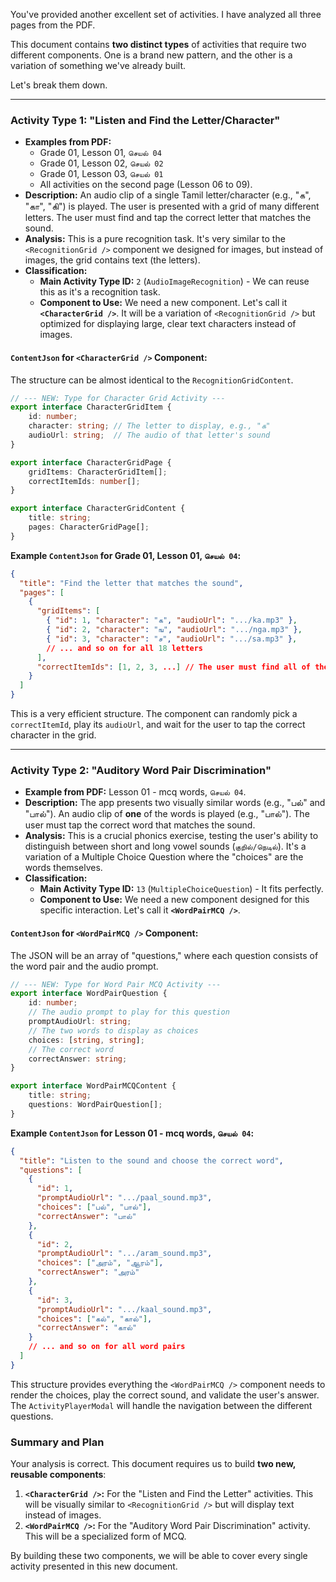 You've provided another excellent set of activities. I have analyzed all three pages from the PDF.

This document contains **two distinct types** of activities that require two different components. One is a brand new pattern, and the other is a variation of something we've already built.

Let's break them down.

---

### **Activity Type 1: "Listen and Find the Letter/Character"**

*   **Examples from PDF:**
    *   Grade 01, Lesson 01, `செயல் 04`
    *   Grade 01, Lesson 02, `செயல் 02`
    *   Grade 01, Lesson 03, `செயல் 01`
    *   All activities on the second page (Lesson 06 to 09).
*   **Description:** An audio clip of a single Tamil letter/character (e.g., "க", "கா", "கி") is played. The user is presented with a grid of many different letters. The user must find and tap the correct letter that matches the sound.
*   **Analysis:** This is a pure recognition task. It's very similar to the `<RecognitionGrid />` component we designed for images, but instead of images, the grid contains text (the letters).
*   **Classification:**
    *   **Main Activity Type ID:** `2` (`AudioImageRecognition`) - We can reuse this as it's a recognition task.
    *   **Component to Use:** We need a new component. Let's call it **`<CharacterGrid />`**. It will be a variation of `<RecognitionGrid />` but optimized for displaying large, clear text characters instead of images.

#### **`ContentJson` for `<CharacterGrid />` Component:**
The structure can be almost identical to the `RecognitionGridContent`.

```typescript
// --- NEW: Type for Character Grid Activity ---
export interface CharacterGridItem {
    id: number;
    character: string; // The letter to display, e.g., "க"
    audioUrl: string;  // The audio of that letter's sound
}

export interface CharacterGridPage {
    gridItems: CharacterGridItem[];
    correctItemIds: number[];
}

export interface CharacterGridContent {
    title: string;
    pages: CharacterGridPage[];
}
```
**Example `ContentJson` for Grade 01, Lesson 01, `செயல் 04`:**
```json
{
  "title": "Find the letter that matches the sound",
  "pages": [
    {
      "gridItems": [
        { "id": 1, "character": "க", "audioUrl": ".../ka.mp3" },
        { "id": 2, "character": "ங", "audioUrl": ".../nga.mp3" },
        { "id": 3, "character": "ச", "audioUrl": ".../sa.mp3" },
        // ... and so on for all 18 letters
      ],
      "correctItemIds": [1, 2, 3, ...] // The user must find all of them
    }
  ]
}
```
This is a very efficient structure. The component can randomly pick a `correctItemId`, play its `audioUrl`, and wait for the user to tap the correct character in the grid.

---

### **Activity Type 2: "Auditory Word Pair Discrimination"**

*   **Example from PDF:** Lesson 01 - mcq words, `செயல் 04`.
*   **Description:** The app presents two visually similar words (e.g., "பல்" and "பால்"). An audio clip of **one** of the words is played (e.g., "பால்"). The user must tap the correct word that matches the sound.
*   **Analysis:** This is a crucial phonics exercise, testing the user's ability to distinguish between short and long vowel sounds (`குறில்/நெடில்`). It's a variation of a Multiple Choice Question where the "choices" are the words themselves.
*   **Classification:**
    *   **Main Activity Type ID:** `13` (`MultipleChoiceQuestion`) - It fits perfectly.
    *   **Component to Use:** We need a new component designed for this specific interaction. Let's call it **`<WordPairMCQ />`**.

#### **`ContentJson` for `<WordPairMCQ />` Component:**
The JSON will be an array of "questions," where each question consists of the word pair and the audio prompt.

```typescript
// --- NEW: Type for Word Pair MCQ Activity ---
export interface WordPairQuestion {
    id: number;
    // The audio prompt to play for this question
    promptAudioUrl: string; 
    // The two words to display as choices
    choices: [string, string];
    // The correct word
    correctAnswer: string;
}

export interface WordPairMCQContent {
    title: string;
    questions: WordPairQuestion[];
}
```
**Example `ContentJson` for Lesson 01 - mcq words, `செயல் 04`:**
```json
{
  "title": "Listen to the sound and choose the correct word",
  "questions": [
    {
      "id": 1,
      "promptAudioUrl": ".../paal_sound.mp3",
      "choices": ["பல்", "பால்"],
      "correctAnswer": "பால்"
    },
    {
      "id": 2,
      "promptAudioUrl": ".../aram_sound.mp3",
      "choices": ["அரம்", "ஆரம்"],
      "correctAnswer": "அரம்"
    },
    {
      "id": 3,
      "promptAudioUrl": ".../kaal_sound.mp3",
      "choices": ["கல்", "கால்"],
      "correctAnswer": "கால்"
    }
    // ... and so on for all word pairs
  ]
}
```
This structure provides everything the `<WordPairMCQ />` component needs to render the choices, play the correct sound, and validate the user's answer. The `ActivityPlayerModal` will handle the navigation between the different questions.

### **Summary and Plan**

Your analysis is correct. This document requires us to build **two new, reusable components**:

1.  **`<CharacterGrid />`:** For the "Listen and Find the Letter" activities. This will be visually similar to `<RecognitionGrid />` but will display text instead of images.
2.  **`<WordPairMCQ />`:** For the "Auditory Word Pair Discrimination" activity. This will be a specialized form of MCQ.

By building these two components, we will be able to cover every single activity presented in this new document.
